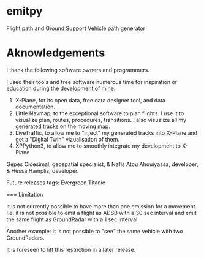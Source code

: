 # emitpy

Flight path and Ground Support Vehicle path generator


# Aknowledgements

I thank the following software owners and programmers.

I used their tools and free software numerous time for inspiration or education during the development of mine.

 1. X-Plane, for its open data, free data designer tool, and data documentation.
 2. Little Navmap, to the exceptional software to plan flights. I use it to visualize plan, routes, procedures, transitions. I also visualize all my generated tracks on the moving map.
 3. LiveTraffic, to allow me to "inject" my generated tracks into X-Plane and get a "Digital Twin" vizualisation of them.
 4. XPPython3, to allow me to smoothly integrate my development to X-Plane


Gépès Cidesimal, geospatial specialist,
& Nafis Atou Ahouiyassa, developer,
& Hessa Hamplis, developer.



Future releases tags:
Evergreen
Titanic

===
Limitation

It is not currently possible to have more than one emission for a movement.
I.e. it is not possible to emit a flight as ADSB with a 30 sec interval
and emit the same flight as GroundRadar with a 1 sec interval.

Another example: It is not possible to "see" the same vehicle with two GroundRadars.

It is foreseen to lift this restriction in a later release.

